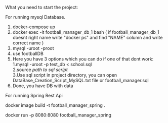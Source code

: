 


What you need to start the project:



For running mysql Database.


1) docker-compose up
2) docker exec -it football_manager_db_1 bash ( if football_manager_db_1 doesnt right name write "docker ps" and find "NAME" column and write correct name )
3) mysql -uroot -proot
4) use footballDB
5) Here you have 3 options which you can do if one of that dont work: 
   1.mysql -uroot -p test_db < school.sql  
   2.source *path to sql script*  
   3.Use sql script in project directory, you can open DataBase_Creation_Script_MySQL.txt file or football_manager.sql
6) Done, you have DB with data

For running Spring Rest Api

docker image build -t football_manager_spring .

docker run -p 8080:8080 football_manager_spring


